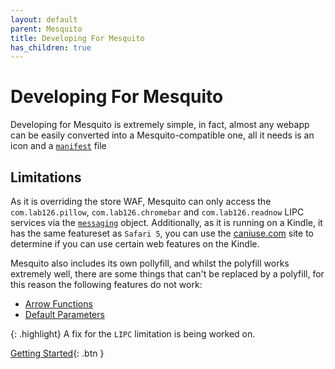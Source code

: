 ```yaml
---
layout: default
parent: Mesquito
title: Developing For Mesquito
has_children: true
---
```


# Developing For Mesquito
Developing for Mesquito is extremely simple, in fact, almost any webapp can be easily converted into a Mesquito-compatible one, all it needs is an icon and a [`manifest`](./the-manifest-file.html) file

## Limitations
As it is overriding the store WAF, Mesquito can only access the `com.lab126.pillow`, `com.lab126.chromebar` and `com.lab126.readnow` LIPC services via the [`messaging`](../../wafs-and-mesquite/the-kindle-object/kindle-messaging.md) object. Additionally, as it is running on a Kindle, it has the same featureset as `Safari 5`, you can use the [caniuse.com](https://caniuse.com/) site to determine if you can use certain web features on the Kindle.

Mesquito also includes its own pollyfill, and whilst the polyfill works extremely well, there are some things that can't be replaced by a polyfill, for this reason the following features do not work:
- [Arrow Functions](https://developer.mozilla.org/docs/Web/JavaScript/Reference/Functions/Arrow_functions)
- [Default Parameters](https://developer.mozilla.org/docs/Web/JavaScript/Reference/Functions/Default_parameters)

{: .highlight}
A fix for the `LIPC` limitation is being worked on.

[Getting Started](./getting-started.html){: .btn }